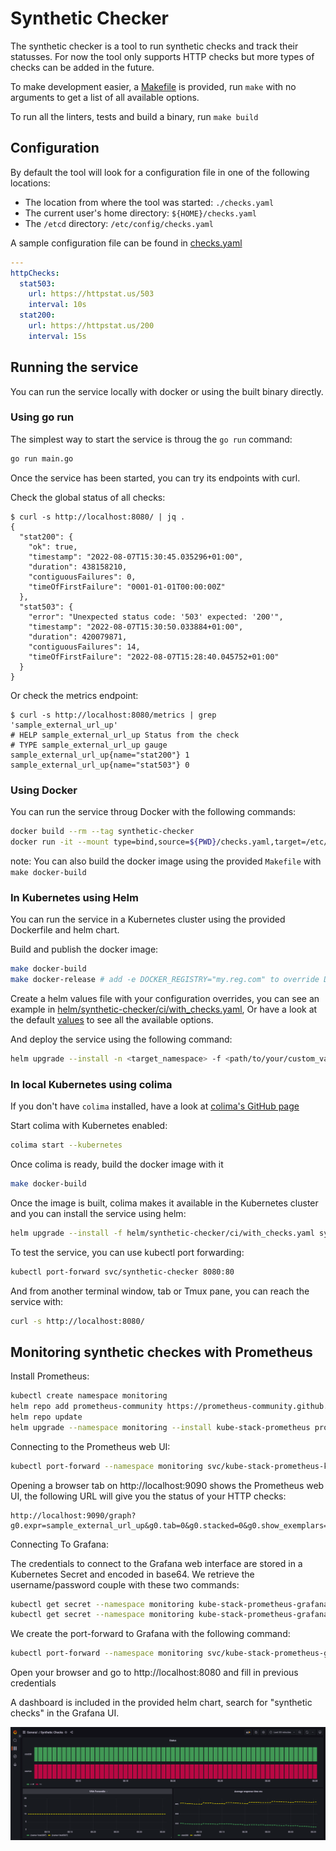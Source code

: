 # Synthetic Checker

The synthetic checker is a tool to run synthetic checks and track their statusses.
For now the tool only supports HTTP checks but more types of checks can be added in the future.

To make development easier, a [Makefile](./Makefile) is provided, run `make` with no arguments to get a list of all available options.

To run all the linters, tests and build a binary, run `make build`

## Configuration

By default the tool will look for a configuration file in one of the following locations:

- The location from where the tool was started: `./checks.yaml`
- The current user's home directory: `${HOME}/checks.yaml`
- The `/etcd` directory: `/etc/config/checks.yaml`

A sample configuration file can be found in [checks.yaml](./checks.yaml)

```yaml
---
httpChecks:
  stat503:
    url: https://httpstat.us/503
    interval: 10s
  stat200:
    url: https://httpstat.us/200
    interval: 15s
```

## Running the service

You can run the service locally with docker or using the built binary directly.

### Using go run

The simplest way to start the service is throug the `go run` command:

```sh
go run main.go
```

Once the service has been started, you can try its endpoints with curl.

Check the global status of all checks:

```console
$ curl -s http://localhost:8080/ | jq .
{
  "stat200": {
    "ok": true,
    "timestamp": "2022-08-07T15:30:45.035296+01:00",
    "duration": 438158210,
    "contiguousFailures": 0,
    "timeOfFirstFailure": "0001-01-01T00:00:00Z"
  },
  "stat503": {
    "error": "Unexpected status code: '503' expected: '200'",
    "timestamp": "2022-08-07T15:30:50.033884+01:00",
    "duration": 420079871,
    "contiguousFailures": 14,
    "timeOfFirstFailure": "2022-08-07T15:28:40.045752+01:00"
  }
}
```

Or check the metrics endpoint:

```console
$ curl -s http://localhost:8080/metrics | grep 'sample_external_url_up'
# HELP sample_external_url_up Status from the check
# TYPE sample_external_url_up gauge
sample_external_url_up{name="stat200"} 1
sample_external_url_up{name="stat503"} 0
```

### Using Docker

You can run the service throug Docker with the following commands:

```sh
docker build --rm --tag synthetic-checker
docker run -it --mount type=bind,source=${PWD}/checks.yaml,target=/etc/config/checks.yaml -p 0.0.0.0:8080:8080 synthetic-checker
```

note: You can also build the docker image using the provided `Makefile` with `make docker-build`

### In Kubernetes using Helm

You can run the service in a Kubernetes cluster using the provided Dockerfile and helm chart.

Build and publish the docker image:

```sh
make docker-build
make docker-release # add -e DOCKER_REGISTRY="my.reg.com" to override Docker registry
```

Create a helm values file with your configuration overrides, you can see an example in [helm/synthetic-checker/ci/with_checks.yaml](./helm/synthetic-checker/ci/with_checks.yaml),
Or have a look at  the default [values](./helm/synthetic-checker/values.yaml) to see all the available options.

And deploy the service using the following command:

```sh
helm upgrade --install -n <target_namespace> -f <path/to/your/custom_values.yaml> synthetic-checker ./helm/synthetic-checker
```

### In local Kubernetes using colima

If you don't have `colima` installed, have a look at [colima's GitHub page](https://github.com/abiosoft/colima)

Start colima with Kubernetes enabled:

```sh
colima start --kubernetes
```

Once colima is ready, build the docker image with it

```sh
make docker-build
```

Once the image is built, colima makes it available in the Kubernetes cluster and you can install the service using helm:

```sh
helm upgrade --install -f helm/synthetic-checker/ci/with_checks.yaml synthetic-checker ./helm/synthetic-checker
```

To test the service, you can use kubectl port forwarding:

```sh
kubectl port-forward svc/synthetic-checker 8080:80
```

And from another terminal window, tab or Tmux pane, you can reach the service with:

```sh
curl -s http://localhost:8080/
```

## Monitoring synthetic checkes with Prometheus

Install Prometheus:

```sh
kubectl create namespace monitoring
helm repo add prometheus-community https://prometheus-community.github.io/helm-charts
helm repo update
helm upgrade --namespace monitoring --install kube-stack-prometheus prometheus-community/kube-prometheus-stack --set prometheus-node-exporter.hostRootFsMount.enabled=false --set prometheus.prometheusSpec.podMonitorSelectorNilUsesHelmValues=false --set prometheus.prometheusSpec.probeSelectorNilUsesHelmValues=false --set prometheus.prometheusSpec.ruleSelectorNilUsesHelmValues=false --set prometheus.prometheusSpec.serviceMonitorSelectorNilUsesHelmValues=false --set thanosRuler.thanosRulerSpec.ruleSelectorNilUsesHelmValues=false
```

Connecting to the Prometheus web UI:

```sh
kubectl port-forward --namespace monitoring svc/kube-stack-prometheus-kube-prometheus 9090:9090
```

Opening a browser tab on http://localhost:9090 shows the Prometheus web UI, the following URL will give you the status of your HTTP checks:

```text
http://localhost:9090/graph?g0.expr=sample_external_url_up&g0.tab=0&g0.stacked=0&g0.show_exemplars=0&g0.range_input=1h
```

Connecting To Grafana:

The credentials to connect to the Grafana web interface are stored in a Kubernetes Secret and encoded in base64. We retrieve the username/password couple with these two commands:

```sh
kubectl get secret --namespace monitoring kube-stack-prometheus-grafana -o jsonpath='{.data.admin-user}' | base64 -d
kubectl get secret --namespace monitoring kube-stack-prometheus-grafana -o jsonpath='{.data.admin-password}' | base64 -d
```

We create the port-forward to Grafana with the following command:

```sh
kubectl port-forward --namespace monitoring svc/kube-stack-prometheus-grafana 8080:80
```

Open your browser and go to http://localhost:8080 and fill in previous credentials

A dashboard is included in the provided helm chart, search for "synthetic checks" in the Grafana UI.

![dashboard](./imgs/dash.png)
